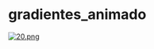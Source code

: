 # gradientes_animado
[![20.png](https://i.postimg.cc/fLMp26pD/20.png)](https://postimg.cc/gwBgrBGT)
